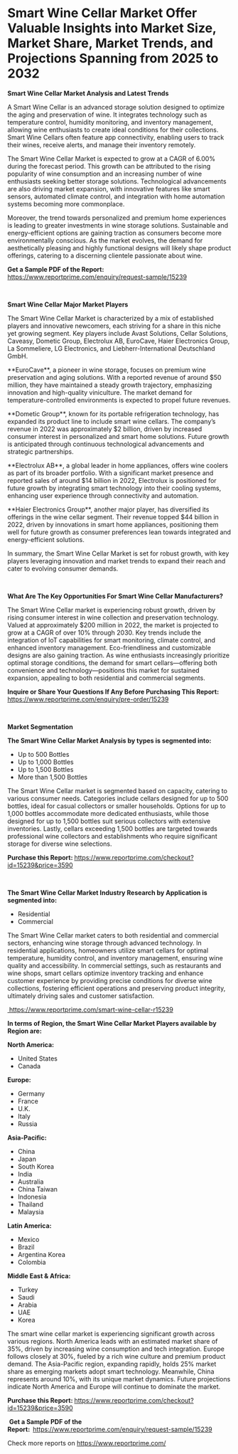 <p><h1>Smart Wine Cellar Market Offer Valuable Insights into Market Size, Market Share, Market Trends, and Projections Spanning from 2025 to 2032</h1></p><p><strong>Smart Wine Cellar Market Analysis and Latest Trends</strong></p>
<p><p>A Smart Wine Cellar is an advanced storage solution designed to optimize the aging and preservation of wine. It integrates technology such as temperature control, humidity monitoring, and inventory management, allowing wine enthusiasts to create ideal conditions for their collections. Smart Wine Cellars often feature app connectivity, enabling users to track their wines, receive alerts, and manage their inventory remotely.</p><p>The Smart Wine Cellar Market is expected to grow at a CAGR of 6.00% during the forecast period. This growth can be attributed to the rising popularity of wine consumption and an increasing number of wine enthusiasts seeking better storage solutions. Technological advancements are also driving market expansion, with innovative features like smart sensors, automated climate control, and integration with home automation systems becoming more commonplace.</p><p>Moreover, the trend towards personalized and premium home experiences is leading to greater investments in wine storage solutions. Sustainable and energy-efficient options are gaining traction as consumers become more environmentally conscious. As the market evolves, the demand for aesthetically pleasing and highly functional designs will likely shape product offerings, catering to a discerning clientele passionate about wine.</p></p>
<p><strong>Get a Sample PDF of the Report:&nbsp;</strong> <a href="https://www.reportprime.com/enquiry/request-sample/15239?utm_campaign=3527&utm_medium=2&utm_source=Github&utm_content=ia&utm_term=20032025&utm_id=smart-wine-cellar">https://www.reportprime.com/enquiry/request-sample/15239</a></p>
<p>&nbsp;</p>
<p><strong>Smart Wine Cellar Major Market Players</strong></p>
<p><p>The Smart Wine Cellar Market is characterized by a mix of established players and innovative newcomers, each striving for a share in this niche yet growing segment. Key players include Avast Solutions, Cellar Solutions, Caveasy, Dometic Group, Electrolux AB, EuroCave, Haier Electronics Group, La Sommeliere, LG Electronics, and Liebherr-International Deutschland GmbH.</p><p>**EuroCave**, a pioneer in wine storage, focuses on premium wine preservation and aging solutions. With a reported revenue of around $50 million, they have maintained a steady growth trajectory, emphasizing innovation and high-quality viniculture. The market demand for temperature-controlled environments is expected to propel future revenues.</p><p>**Dometic Group**, known for its portable refrigeration technology, has expanded its product line to include smart wine cellars. The company’s revenue in 2022 was approximately $2 billion, driven by increased consumer interest in personalized and smart home solutions. Future growth is anticipated through continuous technological advancements and strategic partnerships.</p><p>**Electrolux AB**, a global leader in home appliances, offers wine coolers as part of its broader portfolio. With a significant market presence and reported sales of around $14 billion in 2022, Electrolux is positioned for future growth by integrating smart technology into their cooling systems, enhancing user experience through connectivity and automation.</p><p>**Haier Electronics Group**, another major player, has diversified its offerings in the wine cellar segment. Their revenue topped $44 billion in 2022, driven by innovations in smart home appliances, positioning them well for future growth as consumer preferences lean towards integrated and energy-efficient solutions.</p><p>In summary, the Smart Wine Cellar Market is set for robust growth, with key players leveraging innovation and market trends to expand their reach and cater to evolving consumer demands.</p></p>
<p>&nbsp;</p>
<p><strong>What Are The Key Opportunities For Smart Wine Cellar Manufacturers?</strong></p>
<p><p>The Smart Wine Cellar market is experiencing robust growth, driven by rising consumer interest in wine collection and preservation technology. Valued at approximately $200 million in 2022, the market is projected to grow at a CAGR of over 10% through 2030. Key trends include the integration of IoT capabilities for smart monitoring, climate control, and enhanced inventory management. Eco-friendliness and customizable designs are also gaining traction. As wine enthusiasts increasingly prioritize optimal storage conditions, the demand for smart cellars—offering both convenience and technology—positions this market for sustained expansion, appealing to both residential and commercial segments.</p></p>
<p><strong>Inquire or Share Your Questions If Any Before Purchasing This Report:</strong> <a href="https://www.reportprime.com/enquiry/pre-order/15239?utm_campaign=3527&utm_medium=2&utm_source=Github&utm_content=ia&utm_term=20032025&utm_id=smart-wine-cellar">https://www.reportprime.com/enquiry/pre-order/15239</a></p>
<p>&nbsp;</p>
<p><strong>Market Segmentation</strong></p>
<p><strong>The Smart Wine Cellar Market Analysis by types is segmented into:</strong></p>
<p><ul><li>Up to 500 Bottles</li><li>Up to 1,000 Bottles</li><li>Up to 1,500 Bottles</li><li>More than 1,500 Bottles</li></ul></p>
<p><p>The Smart Wine Cellar market is segmented based on capacity, catering to various consumer needs. Categories include cellars designed for up to 500 bottles, ideal for casual collectors or smaller households. Options for up to 1,000 bottles accommodate more dedicated enthusiasts, while those designed for up to 1,500 bottles suit serious collectors with extensive inventories. Lastly, cellars exceeding 1,500 bottles are targeted towards professional wine collectors and establishments who require significant storage for diverse wine selections.</p></p>
<p><strong>Purchase this Report:&nbsp;</strong><a href="https://www.reportprime.com/checkout?id=15239&price=3590&utm_campaign=3527&utm_medium=2&utm_source=Github&utm_content=ia&utm_term=20032025&utm_id=smart-wine-cellar">https://www.reportprime.com/checkout?id=15239&price=3590</a></p>
<p>&nbsp;</p>
<p><strong>The Smart Wine Cellar Market Industry Research by Application is segmented into:</strong></p>
<p><ul><li>Residential</li><li>Commercial</li></ul></p>
<p><p>The Smart Wine Cellar market caters to both residential and commercial sectors, enhancing wine storage through advanced technology. In residential applications, homeowners utilize smart cellars for optimal temperature, humidity control, and inventory management, ensuring wine quality and accessibility. In commercial settings, such as restaurants and wine shops, smart cellars optimize inventory tracking and enhance customer experience by providing precise conditions for diverse wine collections, fostering efficient operations and preserving product integrity, ultimately driving sales and customer satisfaction.</p></p>
<p><a href="https://www.reportprime.com/smart-wine-cellar-r15239?utm_campaign=3527&utm_medium=2&utm_source=Github&utm_content=ia&utm_term=20032025&utm_id=smart-wine-cellar">&nbsp;https://www.reportprime.com/smart-wine-cellar-r15239</a></p>
<p><strong>In terms of Region, the Smart Wine Cellar Market Players available by Region are:</strong></p>
<p>
    <p> <strong> North America: </strong>
        <ul>
            <li>United States</li>
            <li>Canada</li>
        </ul>
        </p> 
    <p> <strong> Europe: </strong>
        <ul>
            <li>Germany</li>
            <li>France</li>
            <li>U.K.</li>
            <li>Italy</li>
            <li>Russia</li>
        </ul>
        </p> 
    <p> <strong> Asia-Pacific: </strong>
        <ul>
            <li>China</li>
            <li>Japan</li>
            <li>South Korea</li>
            <li>India</li>
            <li>Australia</li>
            <li>China Taiwan</li>
            <li>Indonesia</li>
            <li>Thailand</li>
            <li>Malaysia</li>
        </ul>
        </p> 
    <p> <strong> Latin America: </strong>
        <ul>
            <li>Mexico</li>
            <li>Brazil</li>
            <li>Argentina Korea</li>
            <li>Colombia</li>
        </ul>
        </p> 
    <p> <strong> Middle East & Africa: </strong>
        <ul>
            <li>Turkey</li>
            <li>Saudi</li>
            <li>Arabia</li>
            <li>UAE</li>
            <li>Korea</li>
        </ul>
    </p>
    </p>
<p><p>The smart wine cellar market is experiencing significant growth across various regions. North America leads with an estimated market share of 35%, driven by increasing wine consumption and tech integration. Europe follows closely at 30%, fueled by a rich wine culture and premium product demand. The Asia-Pacific region, expanding rapidly, holds 25% market share as emerging markets adopt smart technology. Meanwhile, China represents around 10%, with its unique market dynamics. Future projections indicate North America and Europe will continue to dominate the market.</p></p>
<p><strong>Purchase this Report: </strong><a href="https://www.reportprime.com/checkout?id=15239&price=3590&utm_campaign=3527&utm_medium=2&utm_source=Github&utm_content=ia&utm_term=20032025&utm_id=smart-wine-cellar">https://www.reportprime.com/checkout?id=15239&price=3590</a></p>
<p>&nbsp;<strong>Get a Sample PDF of the Report:&nbsp;&nbsp;</strong><a href="https://www.reportprime.com/enquiry/request-sample/15239?utm_campaign=3527&utm_medium=2&utm_source=Github&utm_content=ia&utm_term=20032025&utm_id=smart-wine-cellar">https://www.reportprime.com/enquiry/request-sample/15239</a></p>
<p><strong></strong></p>
<p>Check more reports on <a href="https://www.reportprime.com/?utm_campaign=3527&utm_medium=2&utm_source=Github&utm_content=ia&utm_term=20032025&utm_id=smart-wine-cellar">https://www.reportprime.com/</a></p>